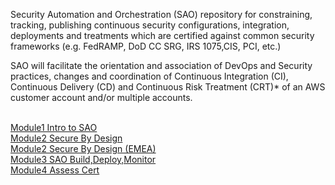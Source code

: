 Security Automation and Orchestration (SAO) repository for constraining, tracking, publishing continuous security configurations, integration, deployments and treatments which are certified against common security frameworks (e.g. FedRAMP, DoD CC SRG, IRS 1075,CIS, PCI, etc.)

SAO will facilitate the orientation and association of DevOps and Security practices, changes and coordination of Continuous Integration (CI), Continuous Delivery (CD) and Continuous Risk Treatment (CRT)* of an AWS customer account and/or multiple accounts.  
 <br> 
 
 [Module1 Intro to SAO](Module1.pdf) <br>
 [Module2 Secure By Design](Module2.pdf) <br>
 [Module2 Secure By Design (EMEA)](Module-2-SbD-MTG-EMEA-062618.pdf)<br>
 [Module3 SAO Build,Deploy,Monitor](Module3.pdf) <br>
 [Module4 Assess Cert](Module4.pdf) <br>
